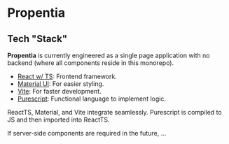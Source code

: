 # Propentia

## Tech "Stack"

**Propentia** is currently engineered as a single page application with no backend (where all components reside in this monorepo).

- [React w/ TS](https://reactjs.org/): Frontend framework.
- [Material UI](https://material-ui.com/): For easier styling.
- [Vite](https://vitejs.dev/): For faster development.
- [Purescript](https://www.purescript.org/): Functional language to implement logic.

ReactTS, Material, and Vite integrate seamlessly. Purescript is compiled to JS and then imported into ReactTS.

If server-side components are required in the future, ...
